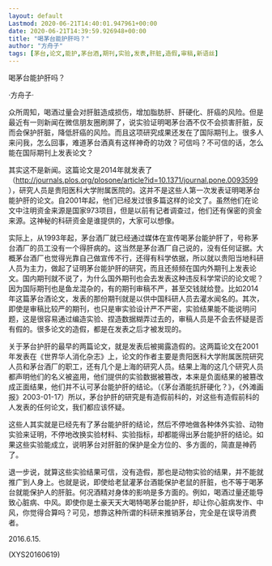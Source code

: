```yaml
---
layout: default
Lastmod: 2020-06-21T14:40:01.947961+00:00
date: 2020-06-21T14:39:59.926948+00:00
title: "喝茅台能护肝吗？"
author: "方舟子"
tags: [茅台,论文,能护,茅台酒,期刊,实验,发表,肝脏,造假,审稿,新语丝]
---
```


喝茅台能护肝吗？

·方舟子·

众所周知，喝酒过量会对肝脏造成损伤，增加脂肪肝、肝硬化、肝癌的风险。但是最近有一则新闻在微信朋友圈刷屏了，说实验证明喝茅台酒不仅不会损害肝脏，反而会保护肝脏，降低肝癌的风险。而且这项研究成果还发在了国际期刊上。很多人来问我，怎么回事，难道茅台酒真有这样神奇的功效？可信吗？不可信的话，怎么能在国际期刊上发表论文？

其实这不是新闻。这篇论文是2014年就发表了（http://journals.plos.org/plosone/article?id=10.1371/journal.pone.0093599 ），研究人员是贵阳医科大学附属医院的。这并不是这些人第一次发表证明喝茅台能护肝的论文。自2001年起，他们已经发过很多篇这样的论文了。虽然他们在论文中注明资金来源是国家973项目，但是以前有记者调查过，他们还有保密的资金来源。这神秘的科研资金是谁提供的，大家可以想像。

实际上，从1993年起，茅台酒厂就已经通过媒体在宣传喝茅台能护肝了，号称茅台酒厂的员工没有一个得肝病的。这当然是茅台酒厂自己说的，没有任何证据。大概茅台酒厂也觉得光靠自己做宣传不行，还得有科学依据，所以就以贵阳当地科研人员为主力，做起了证明茅台能护肝的研究，而且还频频在国内外期刊上发表论文。国内期刊就不说了，为什么国外期刊也会去发表这种违反科学常识的论文呢？因为国际期刊也是鱼龙混杂的，有的期刊审稿不严，甚至交钱就给登。比如2014年这篇茅台酒论文，发表的那份期刊就是以供中国科研人员去灌水闻名的。其次，即使是审稿比较严的期刊，也只是审实验设计严不严密，实验结果能不能说明问题，这是很容易通过编造实验、捏造数据糊弄过去的，审稿人员是不会去怀疑是否有假的。很多论文的造假，都是在发表之后才被发现的。

关于茅台护肝的最早的两篇论文，就是发表后被揭露造假的。这两篇论文在2001年发表在《世界华人消化杂志》上，论文的作者主要是贵阳医科大学附属医院研究人员和茅台酒厂的职工，还有几个是上海的研究人员。结果上海的这几个研究人员都声明他们的名义被盗用，他们提供的实验数据被篡改，本来是负面结果的被篡改成正面结果，他们并不认可茅台能护肝的结论。（《茅台酒能抗肝硬化？》，《外滩画报》2003-01-17）所以，茅台护肝的研究是有造假前科的，对这些有造假前科的人发表的任何论文，我们都应该怀疑。

这些人其实就是已经先有了茅台能护肝的结论，然后不停地做各种体外实验、动物实验来证明，不停地改换实验材料、实验指标，却都能得出茅台能护肝的结论。如果这些实验能成立，说明茅台对肝脏的保护是全方位的、多方面的，简直是神药了。

退一步说，就算这些实验结果可信，没有造假，那也是动物实验的结果，并不能就推广到人身上。也就是说，即使给老鼠灌茅台酒能保护老鼠的肝脏，也不等于喝茅台就能保护人的肝脏。何况酒精对身体的影响是多方面的。例如，喝酒过量还能导致心脏病、中风。即使你是土豪天天大喝特喝茅台能护肝，却让你心脏病发作、中风，你觉得合算吗？可见，想靠这种所谓的科研来推销茅台，完全是在误导消费者。

2016.6.15.

(XYS20160619)

